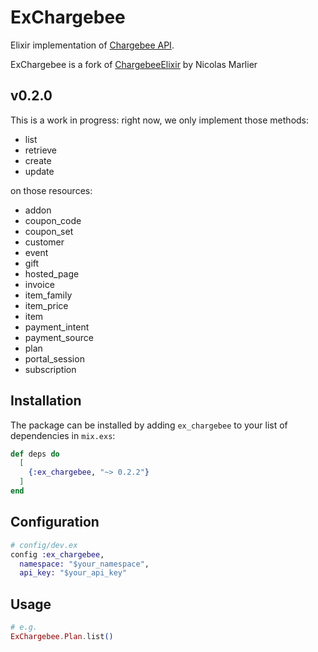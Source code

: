 # ExChargebee


Elixir implementation of [Chargebee API](https://apidocs.chargebee.com/docs/api).

ExChargebee is a fork of [ChargebeeElixir](https://github.com/NicolasMarlier/chargebee-elixir) by Nicolas Marlier

## v0.2.0
This is a work in progress: right now, we only implement those methods:
- list
- retrieve
- create
- update

on those resources:
- addon
- coupon_code
- coupon_set
- customer
- event
- gift
- hosted_page
- invoice
- item_family
- item_price
- item
- payment_intent
- payment_source
- plan
- portal_session
- subscription

## Installation
The package can be installed by adding `ex_chargebee` to your list of dependencies in `mix.exs`:

```elixir
def deps do
  [
    {:ex_chargebee, "~> 0.2.2"}
  ]
end
```

## Configuration
```elixir
# config/dev.ex
config :ex_chargebee,
  namespace: "$your_namespace",
  api_key: "$your_api_key"
```

## Usage
```elixir
# e.g.
ExChargebee.Plan.list()
```
